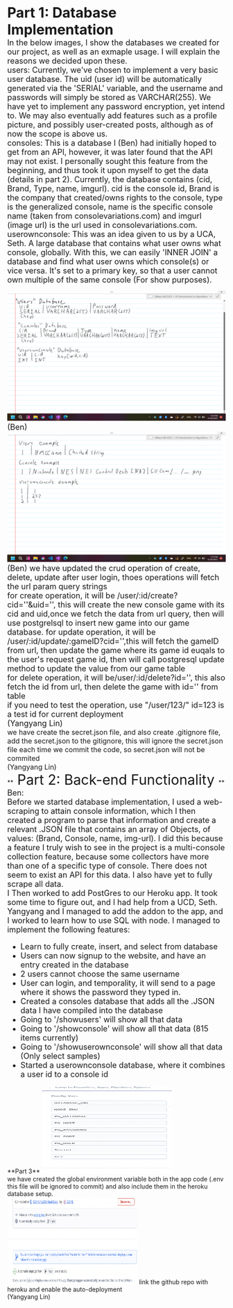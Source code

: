 **<font size="6"> 
   Part 1: Database Implementation
</font>**<br>
<font size="4" >
   In the below images, I show the databases we created for our project, as well as an exmaple usage. I will explain the reasons we decided upon these.<br>
   users: Currently, we've chosen to implement a very basic user database. The uid (user id) will be automatically generated via the 'SERIAL' variable, and the username and passwords will simply be stored as VARCHAR(255). We have yet to implement any password encryption, yet intend to. We may also eventually add features such as a profile picture, and possibly user-created posts, although as of now the scope is above us.<br>
   consoles: This is a database I (Ben) had initially hoped to get from an API, however, it was later found that the API may not exist. I personally sought this feature from the beginning, and thus took it upon myself to get the data (details in part 2). Currently, the database contains (cid, Brand, Type, name, imgurl). cid is the console id, Brand is the company that created/owns rights to the console, type is the generalized console, name is the specific console name (taken from consolevariations.com) and imgurl (image url) is the url used in consolevariations.com.<br>
   userownconsole: This was an idea given to us by a UCA, Seth. A large database that contains what user owns what console, globally. With this, we can easily 'INNER JOIN' a database and find what user owns which console(s) or vice versa. It's set to a primary key, so that a user cannot own multiple of the same console (For show purposes).

   <img src="img/md3-database-ben.png" style="height:300px;width:600px">
   (Ben)
   
   <img src="img/md3-database-example-ben.png" style="height:300px;width:600px">
   (Ben)
</font>
<font size="4">
   we have updated the crud operation of create, delete, update after user login, thoes operations will fetch the url
   param query strings<br>
   for create operation, it will be /user/:id/create?cid=''&uid='', this will create the new console
   game with its cid and uid,once we fetch the data from url query, then will use postgrelsql to insert new game into our game
   database.
   for update operation, it will be /user/:id/update/:gameID?cid='',this will fetch the gameID from url, then update the game where 
   its game id euqals to the user's request game id, then will call postgresql update method to update the value from our game table<br>
   for delete operation, it will be/user/:id/delete?id='', this also fetch the id from url, then delete the game with id='' from table<br>
   if you need to test the operation, use "/user/123/" id=123 is a test id for current deployment<br>
   (Yangyang Lin)<br>
 </font>
   <font size="3">
     we have create the secret.json file, and also create .gitignore file, add the secret.json to the gitignore, this will ignore the secret.json
   file each time we commit the code, so secret.json will not be commited<br>
   (Yangyang Lin)<br>
   </font>
**<font size="6"> 
   Part 2: Back-end Functionality
</font>**<br>
<font size="4" >
   Ben:<br>
   Before we started database implementation, I used a web-scraping to attain console information, which I then created a program to parse that information and create a relevant .JSON file that contains an array of Objects, of values: (Brand, Console, name, img-url). I did this because a feature I truly wish to see in the project is a multi-console collection feature, because some collectors have more than one of a specific type of console. There does not seem to exist an API for this data. I also have yet to fully scrape all data.<br>
   I Then worked to add PostGres to our Heroku app. It took some time to figure out, and I had help from a UCD, Seth. Yangyang and I managed to add the addon to the app, and I worked to learn how to use SQL with node. I managed to implement the following features:
   <ul>
      <li>Learn to fully create, insert, and select from database</li>
      <li>Users can now signup to the website, and have an entry created in the database</li>
      <li>2 users cannot choose the same username</li>
      <li>User can login, and temporality, it will send to a page where it shows the password they typed in.</li>
      <li>Created a consoles database that adds all the .JSON data I have compiled into the database</li>
      <li>Going to '/showusers' will show all that data</li>
      <li>Going to '/showconsole' will show all that data (815 items currently)</li>
      <li>Going to '/showuserownconsole' will show all that data (Only select samples)</li>
      <li>Started a userownconsole database, where it combines a user id to a console id</li>
   </ul>
</font>
   **Part 3**
   <img src="img/mil3-3.png" style="height:200px;width:300px">
   <br>
   we have created the global environment variable both in the app code (.env this file will be ignored to commit) and also include them in the 
   heroku database setup.
   <br>
   <img src="img/mil3-4.png" style="height:200px;width:300px">
   link the github repo with heroku and enable the auto-deployment
   <br>
   (Yangyang Lin)
   
   
